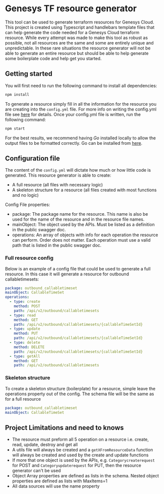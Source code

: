 # Genesys TF resource generator

This tool can be used to generate terraform resources for Genesys Cloud. This project is created using Typescript and handlebars template files that can help generate the code needed for a Genesys Cloud terraform resource. While every attempt was made to make this tool as robust as possible, not all resources are the same and some are entirely unique and unpredictable. In these rare situations the resource generator will not be able to generate an entire resource but should be able to help generate some boilerplate code and help get you started.

## Getting started
You will first need to run the following command to install all dependencies:
```bash
npm install
```
To generate a resource simply fill in all the information for the resource you are creating into the `config.yml` file. For more info on writing the config.yml file see [here](#configuration-file) for details. Once your config.yml file is written, run the following command:
```bash
npm start
```
For the best results, we recommend having *Go* installed locally to allow the output files to be formatted correctly. Go can be installed from [here](https://go.dev/dl/).

## Configuration file
The content of the `config.yml` will dictate how much or how little code is generated. This resource generator is able to create:
  * A full resource (all files with necessary logic)
  * A skeleton structure for a resource (all files created with most functions and no logic)

Config File properties:
  * package: The package name for the resource. This name is also be used for the name of the resource and in the resource file names.
  * mainObject: The object used by the APIs. Must be listed as a definition in the public swagger doc.
  * operations: An array of objects with info for each operation the resource can perform. Order does not matter. Each operation must use a valid path that is listed in the public swagger doc.

### Full resource config
Below is an example of a config file that could be used to generate a full resource. In this case it will generate a resource for outbound callabletimesets:

```yaml
package: outbound_callabletimeset
mainObject: CallableTimeSet
operations:
  - type: create
    method: POST
    path: /api/v2/outbound/callabletimesets
  - type: read
    method: GET
    path: /api/v2/outbound/callabletimesets/{callableTimeSetId}
  - type: update 
    method: PUT
    path: /api/v2/outbound/callabletimesets/{callableTimeSetId}
  - type: delete
    method: DELETE
    path: /api/v2/outbound/callabletimesets/{callableTimeSetId}
  - type: getAll
    method: GET
    path: /api/v2/outbound/callabletimesets
```

### Skeleton structure
To create a skeleton structure (boilerplate) for a resource, simple leave the operations property out of the config. The schema file will be the same as for a full resource

```yaml
package: outbound_callabletimeset
mainObject: CallableTimeSet
```

## Project Limitations and need to knows
* The resource must preform all 5 operation on a resource i.e. create, read, update, destroy and get all
* A utils file will always be created and a `getXFromResourceData` function will always be created and used by the create and update functions
* If more that one object is used by the APIs, e.g. `Categorycreaterequest` for POST and `Categoryupdaterequest` for PUT, then the resource generator can't be used
* Object Array properties are defined as lists in the schema. Nested object properties are defined as lists with MaxItems=1
* All data sources will use the name property